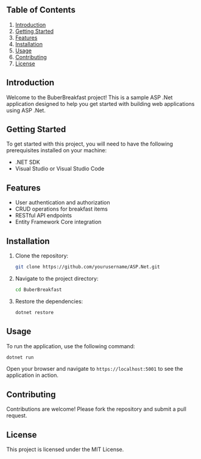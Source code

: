 ## Table of Contents

1. [Introduction](#introduction)
2. [Getting Started](#getting-started)
3. [Features](#features)
4. [Installation](#installation)
5. [Usage](#usage)
6. [Contributing](#contributing)
7. [License](#license)

## Introduction

Welcome to the BuberBreakfast project! This is a sample ASP .Net application designed to help you get started with building web applications using ASP .Net.

## Getting Started

To get started with this project, you will need to have the following prerequisites installed on your machine:

- .NET SDK
- Visual Studio or Visual Studio Code

## Features

- User authentication and authorization
- CRUD operations for breakfast items
- RESTful API endpoints
- Entity Framework Core integration

## Installation

1. Clone the repository:
   ```sh
   git clone https://github.com/yourusername/ASP.Net.git
   ```
2. Navigate to the project directory:
   ```sh
   cd BuberBreakfast
   ```
3. Restore the dependencies:
   ```sh
   dotnet restore
   ```

## Usage

To run the application, use the following command:

```sh
dotnet run
```

Open your browser and navigate to `https://localhost:5001` to see the application in action.

## Contributing

Contributions are welcome! Please fork the repository and submit a pull request.

## License

This project is licensed under the MIT License.
